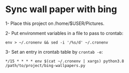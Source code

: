# Sync wall paper with bing

1- Place this project on /home/$USER/Pictures.

2- Put environment variables in a file to pass to crontab:

    env > ~/.cronenv && sed -i '/%s/d' ~/.cronenv

3- Set an entry in crontab table by `crontab -e`:

    */15 * * * * env $(cat ~/.cronenv | xargs) python3.8 /path/to/project/bing-wallpapers.py
